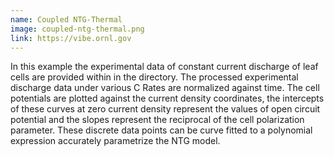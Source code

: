```yaml
---
name: Coupled NTG-Thermal
image: coupled-ntg-thermal.png
link: https://vibe.ornl.gov
---
```


In this example the experimental data of constant current discharge of leaf cells are provided within in the directory. The processed experimental discharge data under various C Rates are normalized against time. The cell potentials are plotted against the current density coordinates, the intercepts of these curves at zero current density represent the values of open circuit potential and the slopes represent the reciprocal of the cell polarization parameter. These discrete data points can be curve fitted to a polynomial expression accurately parametrize the NTG model.
